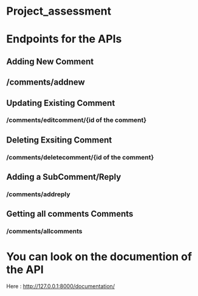 # Project_assessment

# Endpoints for the APIs
## Adding New Comment
## /comments/addnew
## Updating Existing Comment
### /comments/editcomment/{id of the comment}
## Deleting Exsiting Comment
### /comments/deletecomment/{id of the comment}
## Adding a SubComment/Reply
### /comments/addreply
## Getting all comments Comments
### /comments/allcomments

# You can look on the documention of the API

Here :
http://127.0.0.1:8000/documentation/

